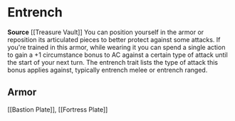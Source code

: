 ﻿---
id: '474'
name: Entrench
rarity: Common
source: '[[DATABASE/source/Treasure Vault|Treasure Vault]]'
trait:
- Entrench
type: Trait

---
# Entrench

**Source** [[Treasure Vault]] 
You can position yourself in the armor or reposition its articulated pieces to better protect against some attacks. If you're trained in this armor, while wearing it you can spend a single action to gain a +1 circumstance bonus to AC against a certain type of attack until the start of your next turn. The entrench trait lists the type of attack this bonus applies against, typically entrench melee or entrench ranged.

## Armor

[[Bastion Plate]], [[Fortress Plate]]